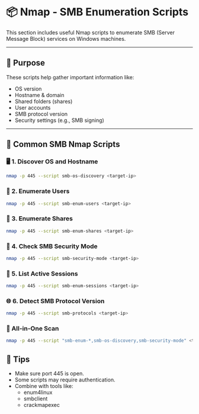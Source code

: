 # 📦 Nmap - SMB Enumeration Scripts

This section includes useful Nmap scripts to enumerate SMB (Server Message Block) services on Windows machines.

---

## 🎯 Purpose

These scripts help gather important information like:
- OS version
- Hostname & domain
- Shared folders (shares)
- User accounts
- SMB protocol version
- Security settings (e.g., SMB signing)

---

## 🔧 Common SMB Nmap Scripts

### 🖥️ 1. Discover OS and Hostname
```bash
nmap -p 445 --script smb-os-discovery <target-ip>
```

### 👥 2. Enumerate Users
```bash
nmap -p 445 --script smb-enum-users <target-ip>
```

### 📂 3. Enumerate Shares
```bash
nmap -p 445 --script smb-enum-shares <target-ip>
```
### 🔐 4. Check SMB Security Mode
```bash
nmap -p 445 --script smb-security-mode <target-ip>
```

### 🔄 5. List Active Sessions
```bash
nmap -p 445 --script smb-enum-sessions <target-ip>
```

### 🌐 6. Detect SMB Protocol Version
```bash
nmap -p 445 --script smb-protocols <target-ip>
```

### 🔁 All-in-One Scan
```bash
nmap -p 445 --script "smb-enum-*,smb-os-discovery,smb-security-mode" <target-ip>
```

## 🧠 Tips
- Make sure port 445 is open.
- Some scripts may require authentication.
- Combine with tools like:
  - enum4linux
  - smbclient
  - crackmapexec
